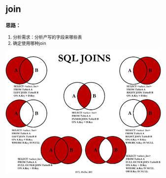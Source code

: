 # join

### 思路：

1. 分析需求：分析产写的字段来哪些表
2. 确定使用哪种join

             

![](.gitbook/assets/image%20%2830%29.png)



